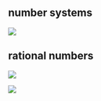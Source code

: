 ## number systems

![](../../attachments/2023-03-10-11-38-48-number-systems.png)


## rational numbers

![](../../attachments/2023-03-10-11-39-22-rational-numbers.png)

![](../../attachments/2023-03-10-11-39-38-rational-number-line.png)